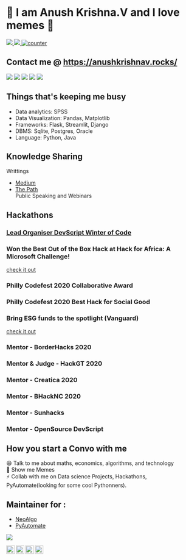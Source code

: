 # :wave:  I am Anush Krishna.V and I love memes 🔭 
<a href=https://github.com/TesseractCoding/NeoAlgo>
   <img src=https://img.shields.io/badge/NeoAlgo-collaborator-brightgreen>
   <img src=https://img.shields.io/badge/OpenSource-is_luv-red>
   <img src="https://komarev.com/ghpvc/?username=anushkrishnav" alt="counter" /> </p>
</a>

## Contact me @  https://anushkrishnav.rocks/

<!--- [](https://user-stats.anushkrishnav.vercel.app/api?username=anushkrishnav&show_icons=true&title_color=8fe9e0&icon_color=79ff97&text_color=FFFFFF&theme=dark) --->
<p>
   <a><img src="https://img.icons8.com/color/48/000000/python.png"></a>
   <a><img src="https://img.icons8.com/color/48/000000/java-coffee-cup-logo.png"></a>
   <a><img src="https://img.icons8.com/color/48/000000/c-programming.png"></a>
   <a><img src="https://img.icons8.com/nolan/64/html-5.png"></a>
   <a><img src="https://img.icons8.com/color/48/000000/css3.png"></a>
</p>
<a>
<link rel="stylesheet" href="https://cdn.jsdelivr.net/gh/konpa/devicon@master/devicon.min.css">
<i class="devicon-c-plain"></i>
</a>

## Things that's keeping me busy
* Data analytics: SPSS 
* Data Visualization: Pandas, Matplotlib
* Frameworks: Flask, Streamlit, Django
* DBMS: Sqlite, Postgres, Oracle
* Language: Python, Java

## Knowledge Sharing
Writtings 
* [Medium](https://medium.com/@anush.venkatakrishna)
* [The Path](https://thepathtowardsdatascience.wordpress.com/)<br>
Public Speaking and Webinars

## Hackathons
### [Lead Organiser DevScript Winter of Code](https://devscript.tech/woc)
### Won the Best Out of the Box Hack at Hack for Africa: A Microsoft Challenge! 
[check it out](https://dvp.st/34cy5G1)

### Philly Codefest 2020 Collaborative Award
### Philly Codefest 2020 Best Hack for Social Good
### Bring ESG funds to the spotlight (Vanguard)
[check it out](https://devpost.com/software/grow-n-track-u7962v)
### Mentor - BorderHacks 2020
### Mentor & Judge - HackGT 2020
### Mentor - Creatica 2020
### Mentor - BHackNC 2020
### Mentor - Sunhacks
### Mentor - OpenSource DevScript

## How you start a Convo with me
😄 Talk to me about maths, economics, algorithms, and technology <br>
🔭 Show me Memes <br>
⚡ Collab with me on Data science Projects, Hackathons, PyAutomate(looking for some cool Pythonners).
<br>
## Maintainer for :
* [NeoAlgo](https://github.com/TesseractCoding/NeoAlgo)
* [PyAutomate](https://github.com/anushkrishnav/PyAutomate)


![](https://media.giphy.com/media/xUOwGj1jwTZq5Kh3Ko/giphy.gif)


<p>
<a href="https://twitter.com/Anush_krishna_v">
  <img align="left" alt="Anush Krishna | Twitter" width="22px" src="https://cdn.jsdelivr.net/npm/simple-icons@v3/icons/twitter.svg" />
</a>
<a href="https://www.linkedin.com/in/anush-krishna-v-8270941a0/">
  <img align="left" alt="Anushkrishna's LinkdeIN" width="22px" src="https://cdn.jsdelivr.net/npm/simple-icons@v3/icons/linkedin.svg" />
</a>
<a href="https://www.instagram.com/__.patronus.__/?hl=en/">
  <img align="left" alt="Anush krishna's Instagram" width="22px" src="https://cdn.jsdelivr.net/npm/simple-icons@v3/icons/instagram.svg" />
</a>
<a href="https://medium.com/@anush.venkatakrishna">
  <img align="left" alt="Anush krishna's Instagram" width="22px" src="https://cdn.jsdelivr.net/npm/simple-icons@3.0.1/icons/medium.svg" />
</a>
</p>



<!--
**anushkrishnav/anushkrishnav** is a ✨ _special_ ✨ repository because its `README.md` (this file) appears on your GitHub profile.

Here are some ideas to get you started:

- 🔭 I’m currently working on ...
- 🌱 I’m currently learning ...
- 👯 I’m looking to collaborate on ...
- 🤔 I’m looking for help with ...
- 💬 Ask me about ...
- 📫 How to reach me: ...
- 😄 Pronouns: ...
- ⚡ Fun fact: ...
-->
